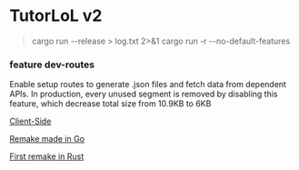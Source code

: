 # TutorLoL v2

> cargo run --release > log.txt 2>&1
> cargo run -r --no-default-features

### feature dev-routes

Enable setup routes to generate .json files and fetch data from dependent APIs. In production, every unused segment is removed by disabling this feature, which decrease total size from 10.9KB to 6KB

[Client-Side](https://github.com/LuizGomes56/tlv2app)


[Remake made in Go](https://github.com/LuizGomes56/GORemakeTutorLoL)


[First remake in Rust](https://github.com/LuizGomes56/RSRemakeTutorLoL)

